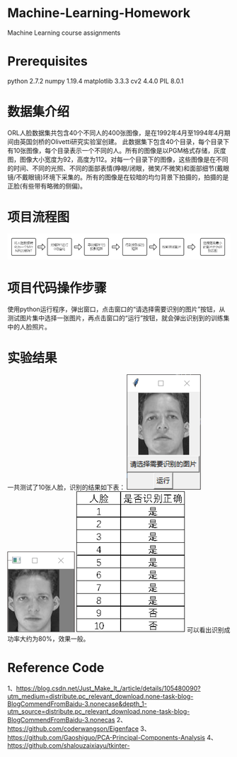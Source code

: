 # Machine-Learning-Homework
Machine Learning course assignments
# Prerequisites
python 2.7.2
numpy 1.19.4
matplotlib 3.3.3
cv2 4.4.0
PIL 8.0.1
# 数据集介绍
ORL人脸数据集共包含40个不同人的400张图像，是在1992年4月至1994年4月期间由英国剑桥的Olivetti研究实验室创建。
此数据集下包含40个目录，每个目录下有10张图像，每个目录表示一个不同的人。所有的图像是以PGM格式存储，灰度图，图像大小宽度为92，高度为112。对每一个目录下的图像，这些图像是在不同的时间、不同的光照、不同的面部表情(睁眼/闭眼，微笑/不微笑)和面部细节(戴眼镜/不戴眼镜)环境下采集的。所有的图像是在较暗的均匀背景下拍摄的，拍摄的是正脸(有些带有略微的侧偏)。
# 项目流程图
![iamge1](https://github.com/githubhtz/image/blob/main/1.png)
# 项目代码操作步骤
使用python运行程序，弹出窗口，点击窗口的“请选择需要识别的图片”按钮，从测试图片集中选择一张图片，再点击窗口的“运行”按钮，就会弹出识别到的训练集中的人脸照片。
# 实验结果
一共测试了10张人脸，识别的结果如下表：
![iamge2](https://github.com/githubhtz/image/blob/main/2.png)
![iamge3](https://github.com/githubhtz/image/blob/main/3.png)
![iamge4](https://github.com/githubhtz/image/blob/main/4.png)
可以看出识别成功率大约为80%，效果一般。
# Reference Code
1、https://blog.csdn.net/Just_Make_It_/article/details/105480090?utm_medium=distribute.pc_relevant_download.none-task-blog-BlogCommendFromBaidu-3.nonecase&depth_1-utm_source=distribute.pc_relevant_download.none-task-blog-BlogCommendFromBaidu-3.nonecas
2、https://github.com/coderwangson/Eigenface
3、https://github.com/Gaoshiguo/PCA-Principal-Components-Analysis
4、https://github.com/shalouzaixiayu/tkinter-
